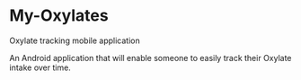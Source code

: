 # My-Oxylates
Oxylate tracking mobile application

An Android application that will enable someone to easily track their Oxylate intake over time.

